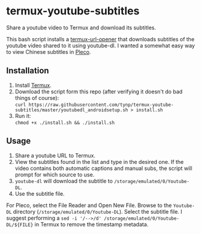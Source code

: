 # termux-youtube-subtitles
Share a youtube video to Termux and download its subtitles.

This bash script installs a [termux-url-opener](https://wiki.termux.com/wiki/Intents_and_Hooks) that downloads subtitles of the youtube video
shared to it using youtube-dl. I wanted a somewhat easy way to view Chinese subtitles in [Pleco](https://www.pleco.com/).

## Installation

1. Install [Termux](https://wiki.termux.com/wiki/Installation).
2. Download the script form this repo (after verifying it doesn't do bad things of course):  
`curl https://raw.githubusercontent.com/tynp/termux-youtube-subtitles/master/youtubedl_androidsetup.sh > install.sh`
5. Run it:  
   `chmod +x ./install.sh && ./install.sh`
   
## Usage
1. Share a youtube URL to Termux.
2. View the subtitles found in the list and type in the desired one. If the video contains both automatic captions and manual subs, the script will prompt for which source to use.
3. `youtube-dl` will download the subtitle to `/storage/emulated/0/Youtube-DL`.
4. Use the subtitle file.

For Pleco, select the File Reader and Open New File. Browse to the `Youtube-DL` directory (`/storage/emulated/0/Youtube-DL`). Select the subtitle file. I suggest performing a `sed -i '/-->/d' /storage/emulated/0/Youtube-DL/${FILE}` in Termux to remove the timestamp metadata.
